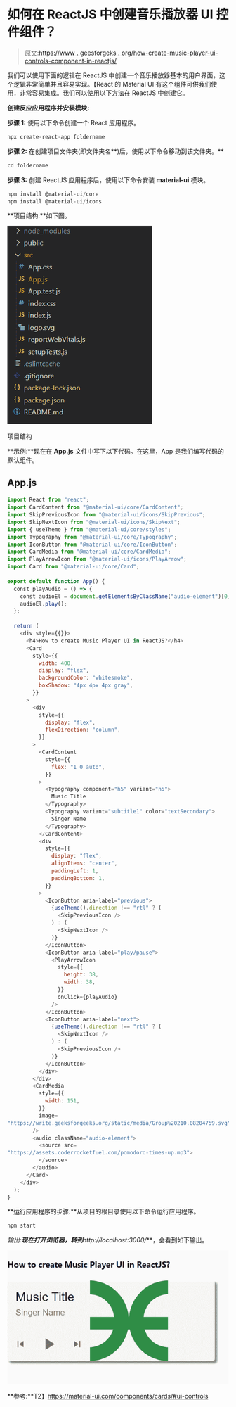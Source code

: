 # 如何在 ReactJS 中创建音乐播放器 UI 控件组件？

> 原文:[https://www . geesforgeks . org/how-create-music-player-ui-controls-component-in-reactjs/](https://www.geeksforgeeks.org/how-to-create-music-player-ui-controls-component-in-reactjs/)

我们可以使用下面的逻辑在 ReactJS 中创建一个音乐播放器基本的用户界面，这个逻辑非常简单并且容易实现。【React 的 Material UI 有这个组件可供我们使用，非常容易集成。我们可以使用以下方法在 ReactJS 中创建它。

**创建反应应用程序并安装模块:**

**步骤 1:** 使用以下命令创建一个 React 应用程序。

```jsx
npx create-react-app foldername
```

**步骤 2:** 在创建项目文件夹(即文件夹名**)后，使用以下命令移动到该文件夹。**

```jsx
cd foldername
```

**步骤 3:** 创建 ReactJS 应用程序后，使用以下命令安装 **material-ui** 模块。

```jsx
npm install @material-ui/core
npm install @material-ui/icons
```

**项目结构:**如下图。

![](img/f04ae0d8b722a9fff0bd9bd138b29c23.png)

项目结构

**示例:**现在在 **App.js** 文件中写下以下代码。在这里，App 是我们编写代码的默认组件。

## App.js

```jsx
import React from "react";
import CardContent from "@material-ui/core/CardContent";
import SkipPreviousIcon from "@material-ui/icons/SkipPrevious";
import SkipNextIcon from "@material-ui/icons/SkipNext";
import { useTheme } from "@material-ui/core/styles";
import Typography from "@material-ui/core/Typography";
import IconButton from "@material-ui/core/IconButton";
import CardMedia from "@material-ui/core/CardMedia";
import PlayArrowIcon from "@material-ui/icons/PlayArrow";
import Card from "@material-ui/core/Card";

export default function App() {
  const playAudio = () => {
    const audioEl = document.getElementsByClassName("audio-element")[0];
    audioEl.play();
  };

  return (
    <div style={{}}>
      <h4>How to create Music Player UI in ReactJS?</h4>
      <Card
        style={{
          width: 400,
          display: "flex",
          backgroundColor: "whitesmoke",
          boxShadow: "4px 4px 4px gray",
        }}
      >
        <div
          style={{
            display: "flex",
            flexDirection: "column",
          }}
        >
          <CardContent
            style={{
              flex: "1 0 auto",
            }}
          >
            <Typography component="h5" variant="h5">
              Music Title
            </Typography>
            <Typography variant="subtitle1" color="textSecondary">
              Singer Name
            </Typography>
          </CardContent>
          <div
            style={{
              display: "flex",
              alignItems: "center",
              paddingLeft: 1,
              paddingBottom: 1,
            }}
          >
            <IconButton aria-label="previous">
              {useTheme().direction !== "rtl" ? (
                <SkipPreviousIcon />
              ) : (
                <SkipNextIcon />
              )}
            </IconButton>
            <IconButton aria-label="play/pause">
              <PlayArrowIcon
                style={{
                  height: 38,
                  width: 38,
                }}
                onClick={playAudio}
              />
            </IconButton>
            <IconButton aria-label="next">
              {useTheme().direction !== "rtl" ? (
                <SkipNextIcon />
              ) : (
                <SkipPreviousIcon />
              )}
            </IconButton>
          </div>
        </div>
        <CardMedia
          style={{
            width: 151,
          }}
          image=
"https://write.geeksforgeeks.org/static/media/Group%20210.08204759.svg"
        />
        <audio className="audio-element">
          <source src=
"https://assets.coderrocketfuel.com/pomodoro-times-up.mp3">
          </source>
        </audio>
      </Card>
    </div>
  );
}
```

**运行应用程序的步骤:**从项目的根目录使用以下命令运行应用程序。

```jsx
npm start
```

**输出:**现在打开浏览器，转到***http://localhost:3000/***，会看到如下输出。

![](img/db08f75a981c587bef7b1c943f27b950.png)

**参考:**T2】https://material-ui.com/components/cards/#ui-controls